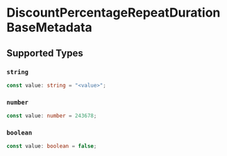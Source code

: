 # DiscountPercentageRepeatDurationBaseMetadata


## Supported Types

### `string`

```typescript
const value: string = "<value>";
```

### `number`

```typescript
const value: number = 243678;
```

### `boolean`

```typescript
const value: boolean = false;
```

